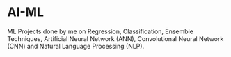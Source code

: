 # AI-ML
ML Projects done by me on Regression, Classification, Ensemble Techniques, Artificial Neural Network (ANN), Convolutional Neural Network (CNN) and Natural Language Processing (NLP).
